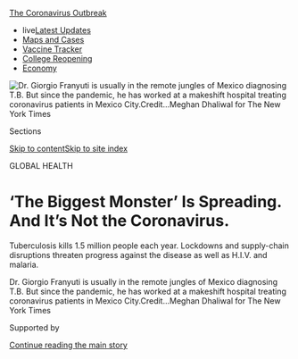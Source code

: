 <div id="app">

<div>

<div>

<div>

</div>

<div data-aria-hidden="false">

<div id="site-content" data-role="main">

<div>

<div class="css-1aor85t" style="opacity:0.000000001;z-index:-1;visibility:hidden">

<div class="css-1hqnpie">

<div class="css-epjblv">

<span class="css-17xtcya">[Health](/section/health)</span><span class="css-x15j1o">|</span><span class="css-fwqvlz">‘The
Biggest Monster’ Is Spreading. And It’s Not the
Coronavirus.</span>

</div>

<div class="css-k008qs">

<div class="css-1iwv8en">

<span class="css-18z7m18"></span>

<div>

</div>

</div>

<span class="css-1n6z4y">https://nyti.ms/33ha3cp</span>

<div class="css-1705lsu">

<div class="css-4xjgmj">

<div class="css-4skfbu" data-role="toolbar" data-aria-label="Social Media Share buttons, Save button, and Comments Panel with current comment count" data-testid="share-tools">

  - 
  - 
  - 
  - 
    
    <div class="css-6n7j50">
    
    </div>

  - 
  - 

</div>

</div>

</div>

</div>

</div>

</div>

<div id="NYT_TOP_BANNER_REGION" class="css-11qgg8s">

<div>

<div id="styln-prism-menu-1592847958612" class="section interactive-content interactive-size-medium css-1du2ztb">

<div class="css-17ih8de interactive-body">

<div id="scroll-container" class="css-1gj85ro">

[<span class="styln-title-wrap"><span class="css-1pje3qr">The
Coronavirus</span><span class="css-1pje3qr">
Outbreak</span></span>](https://www.nytimes.com/news-event/coronavirus?action=click&pgtype=Article&state=default&region=TOP_BANNER&context=storylines_menu)

  - <span class="css-kqxiym" data-emphasize="true">live</span>[Latest
    Updates](https://www.nytimes.com/2020/08/04/world/coronavirus-cases.html?action=click&pgtype=Article&state=default&region=TOP_BANNER&context=storylines_menu)
  - [Maps and
    Cases](https://www.nytimes.com/interactive/2020/us/coronavirus-us-cases.html?action=click&pgtype=Article&state=default&region=TOP_BANNER&context=storylines_menu)
  - [Vaccine
    Tracker](https://www.nytimes.com/interactive/2020/science/coronavirus-vaccine-tracker.html?action=click&pgtype=Article&state=default&region=TOP_BANNER&context=storylines_menu)
  - [College
    Reopening](https://www.nytimes.com/2020/08/02/us/covid-college-reopening.html?action=click&pgtype=Article&state=default&region=TOP_BANNER&context=storylines_menu)
  - [Economy](https://www.nytimes.com/live/2020/08/04/business/stock-market-today-coronavirus?action=click&pgtype=Article&state=default&region=TOP_BANNER&context=storylines_menu)

</div>

</div>

</div>

</div>

</div>

<div id="fullBleedHeaderContent">

<div class="css-n4ws9g">

![<span class="css-16f3y1r e13ogyst0" data-aria-hidden="true">Dr.
Giorgio Franyuti is usually in the remote jungles of Mexico diagnosing
T.B. But since the pandemic, he has worked at a makeshift hospital
treating coronavirus patients in Mexico
City.</span><span class="css-cnj6d5 e1z0qqy90" itemprop="copyrightHolder"><span class="css-1ly73wi e1tej78p0">Credit...</span><span><span>Meghan
Dhaliwal for The New York
Times</span></span></span>](https://static01.nyt.com/images/2020/08/04/science/00VIRUS-GLOBAL-franyuti1/merlin_174091377_bd123d23-7d76-4af5-b50f-3ea3a28ecc3f-articleLarge.jpg?quality=75&auto=webp&disable=upscale)

</div>

<div class="css-3z92zw">

<div class="css-6cn7ki">

<div class="NYTAppHideMasthead css-1bcu9v6 e1suatyy0">

<div class="section css-1o1qe8k e1suatyy2">

<div class="css-cu5p7t er09x8g0">

<div class="css-6n7j50">

</div>

<span class="css-1dv1kvn">Sections</span>

[Skip to content](#site-content)[Skip to site index](#site-index)

</div>

<div class="css-10698na e1huz5gh0">

</div>

</div>

</div>

GLOBAL HEALTH

<div class="css-3kdwtz ehdk2mb0">

# ‘The Biggest Monster’ Is Spreading. And It’s Not the Coronavirus.

</div>

Tuberculosis kills 1.5 million people each year. Lockdowns and
supply-chain disruptions threaten progress against the disease as well
as H.I.V. and malaria.

</div>

</div>

<div class="css-nwzfg5 e1gnum310">

<span class="css-1f9pvn2 health">Dr. Giorgio Franyuti is usually in the
remote jungles of Mexico diagnosing T.B. But since the pandemic, he has
worked at a makeshift hospital treating coronavirus patients in Mexico
City.</span><span class="css-cnj6d5 e1z0qqy90" itemprop="copyrightHolder"><span class="css-1ly73wi e1tej78p0">Credit...</span><span><span>Meghan
Dhaliwal for The New York Times</span></span></span>

</div>

<div id="sponsor-wrapper" class="css-1hyfx7x">

<div id="sponsor-slug" class="css-19vbshk">

Supported by

</div>

[Continue reading the main
story](#after-sponsor)

<div id="sponsor" class="ad sponsor-wrapper" style="text-align:center;height:100%;display:block">

</div>

<div id="after-sponsor">

</div>

</div>

<div class="css-1wx1auc e1gnum311">

<div class="css-18e8msd">

<div class="css-vp77d3 epjyd6m0">

<div class="css-1baulvz">

By [<span class="css-1baulvz last-byline" itemprop="name">Apoorva
Mandavilli</span>](https://www.nytimes.com/by/apoorva-mandavilli)

</div>

</div>

  - 
    
    <div class="css-ld3wwf e16638kd2">
    
    Aug. 3,
    2020
    
    </div>

  - 
    
    <div class="css-4xjgmj">
    
    <div class="css-d8bdto" data-role="toolbar" data-aria-label="Social Media Share buttons, Save button, and Comments Panel with current comment count" data-testid="share-tools">
    
      - 
      - 
      - 
      - 
        
        <div class="css-6n7j50">
        
        </div>
    
      - 
      - 
    
    </div>
    
    </div>

</div>

</div>

</div>

<div class="section meteredContent css-1r7ky0e" name="articleBody" itemprop="articleBody">

<div class="css-1fanzo5 StoryBodyCompanionColumn">

<div class="css-53u6y8">

It begins with a mild fever and malaise, followed by a painful cough and
shortness of breath. The infection prospers in crowds, spreading to
people in close reach. Containing an outbreak requires contact tracing,
as well as isolation and treatment of the sick for weeks or months.

This insidious disease has touched every part of the globe. It is
tuberculosis, the biggest infectious-disease killer worldwide, claiming
1.5 million lives each year.

Until this year, TB and its deadly allies, H.I.V. and malaria, were on
the run. The toll from each disease over the previous decade was at its
nadir in 2018, the last year for which data are available.

Yet now, as the coronavirus pandemic spreads around the world, consuming
global health resources, these perennially neglected adversaries are
making a comeback.

</div>

</div>

<div class="css-1fanzo5 StoryBodyCompanionColumn">

<div class="css-53u6y8">

“Covid-19 risks derailing all our efforts and taking us back to where we
were 20 years ago,” said Dr. Pedro L. Alonso, the director of the World
Health Organization’s global malaria program.

It’s not just that the coronavirus has diverted scientific attention
from TB, H.I.V. and malaria. The lockdowns, particularly across parts of
Africa, Asia and Latin America, have raised insurmountable barriers to
patients who must travel to obtain diagnoses or drugs, according to
interviews with more than two dozen public health officials, doctors and
patients worldwide.

Fear of the coronavirus and the shuttering of clinics have kept away
many patients struggling with H.I.V., TB and malaria, while restrictions
on air and sea travel have severely limited delivery of medications to
the hardest-hit regions.

About 80 percent of tuberculosis, H.I.V. and malaria programs worldwide
have [reported
disruptions](https://www.theglobalfund.org/en/covid-19/news/2020-06-17-global-fund-survey-majority-of-hiv-tb-and-malaria-programs-face-disruptions-as-a-result-of-covid-19/)
in services, and one in four people living with H.I.V. have reported
problems with gaining access to medications, according to U.N. AIDS.
Interruptions or delays in treatment may lead to drug resistance,
already a formidable problem in many countries.

</div>

</div>

<div class="css-79elbk" data-testid="photoviewer-wrapper">

<div class="css-z3e15g" data-testid="photoviewer-wrapper-hidden">

</div>

<div class="css-1a48zt4 ehw59r15" data-testid="photoviewer-children">

![<span class="css-16f3y1r e13ogyst0" data-aria-hidden="true">Benin was
the first country in West Africa to distribute mosquito nets to prevent
malaria despite the
pandemic.</span><span class="css-cnj6d5 e1z0qqy90" itemprop="copyrightHolder"><span class="css-1ly73wi e1tej78p0">Credit...</span><span>Yanick
Folly/Agence France-Presse — Getty
Images</span></span>](https://static01.nyt.com/images/2020/07/23/science/00VIRUS-GLOBAL6/merlin_172023063_d8d1e991-50c4-4988-a828-f4be5fb5b26e-articleLarge.jpg?quality=75&auto=webp&disable=upscale)

</div>

</div>

<div class="css-1fanzo5 StoryBodyCompanionColumn">

<div class="css-53u6y8">

In India, home to about [27
percent](https://www.who.int/tb/publications/global_report/gtbr2018_main_text_28Feb2019.pdf)of
the world’s TB cases, diagnoses have dropped [by nearly 75
percent](https://reports.nikshay.in/Reports/TBNotification) since the
pandemic began. In Russia, H.I.V. clinics have been [repurposed for
coronavirus](https://www.unaids.org/en/resources/presscentre/featurestories/2020/may/20200514_russian-federation-covid19)
testing.

</div>

</div>

<div class="css-1fanzo5 StoryBodyCompanionColumn">

<div class="css-53u6y8">

Malaria season has begun in West Africa, which has 90 percent of malaria
deaths in the world, but the normal strategies for prevention —
distribution of insecticide-treated bed nets and spraying with
pesticides — [have been
curtailed](https://www.who.int/emergencies/diseases/novel-coronavirus-2019/question-and-answers-hub/q-a-detail/malaria-and-the-covid-19-pandemic)
because of lockdowns.

According to one
[estimate](http://www.stoptb.org/assets/documents/news/Modeling%20Report_1%20May%202020_FINAL.pdf),
a three-month lockdown across different parts of the world and a gradual
return to normal over 10 months could result in an additional 6.3
million cases of tuberculosis<span class="css-8l6xbc evw5hdy0">
</span>and 1.4 million deaths from it.

A six-month disruption of antiretroviral therapy may lead to more
than[500,000 additional
deaths](https://www.who.int/news-room/detail/11-05-2020-the-cost-of-inaction-covid-19-related-service-disruptions-could-cause-hundreds-of-thousands-of-extra-deaths-from-hiv)
from illnesses related to H.I.V., according to the W.H.O. Another model
by the W.H.O. predicted that in the worst-case scenario, deaths from
malaria [could double
to 770,000](https://www.who.int/publications/i/item/the-potential-impact-of-health-service-disruptions-on-the-burden-of-malaria)
per year.

Several public health experts, some close to tears, warned that if the
current trends continue, the coronavirus is likely to set back years,
perhaps decades, of painstaking progress against TB, H.I.V. and malaria.

The Global Fund, a public-private partnership to fight these diseases,
estimates that mitigating this damage will [require at least $28.5
billion](https://www.theglobalfund.org/en/news/2020-06-24-global-fund-covid-19-report-deaths-from-hiv-tb-and-malaria-could-almost-double-in-12-months-unless-urgent-action-is-taken/),
a sum that is unlikely to
materialize.

## Delays in diagnosis

</div>

</div>

<div class="css-79elbk" data-testid="photoviewer-wrapper">

<div class="css-z3e15g" data-testid="photoviewer-wrapper-hidden">

</div>

<div class="css-1a48zt4 ehw59r15" data-testid="photoviewer-children">

<div class="css-1xdhyk6 erfvjey0">

<span class="css-1ly73wi e1tej78p0">Image</span>

<div class="css-zjzyr8">

<div data-testid="lazyimage-container" style="height:257.77777777777777px">

</div>

</div>

</div>

<span class="css-16f3y1r e13ogyst0" data-aria-hidden="true">With most
private clinics closed, patients with H.I.V., TB and malaria have few
places to go for the kind of medical care offered at this Doctors
Without Borders clinic in
Nairobi.</span><span class="css-cnj6d5 e1z0qqy90" itemprop="copyrightHolder"><span class="css-1ly73wi e1tej78p0">Credit...</span><span>Brian
Inganga/Associated Press</span></span>

</div>

</div>

<div class="css-1fanzo5 StoryBodyCompanionColumn">

<div class="css-53u6y8">

If history is any guide, the coronavirus’s impact on the poor will be
felt long after the pandemic is over. The socioeconomic crisis in
Eastern Europe in the early 1990s, for example, led to the highest rates
in the world of a kind of TB that was resistant to multiple drugs, a
dubious distinction the region holds even
today.

<div id="NYT_MAIN_CONTENT_1_REGION" class="css-9tf9ac">

<div>

<div id="styln-covid-updates-world" class="section interactive-content interactive-size-medium css-1ftcdic">

<div class="css-17ih8de interactive-body">

<div id="styln-briefing-block" data-asset-id="QXJ0aWNsZTpueXQ6Ly9hcnRpY2xlLzNhNGMwYWI5LWIwY2QtNWQwOS1hZTgwLTdjMGU3ZTA1OWQ2OA==">

<div class="briefing-block-header-section">

# [Latest Updates: Global Coronavirus Outbreak](https://www.nytimes.com/2020/08/04/world/coronavirus-cases.html?action=click&pgtype=Article&state=default&region=MAIN_CONTENT_1&context=storylines_live_updates)

<div class="briefing-block-ts">

Updated 2020-08-04T19:32:24.665Z

</div>

</div>

  - [Public and private schools in Maryland and elsewhere are divided
    over in-person
    instruction.](https://www.nytimes.com/2020/08/04/world/coronavirus-cases.html?action=click&pgtype=Article&state=default&region=MAIN_CONTENT_1&context=storylines_live_updates#link-4825b93)
  - [N.Y.C.’s health commissioner resigns after clashing with the mayor
    over the
    virus.](https://www.nytimes.com/2020/08/04/world/coronavirus-cases.html?action=click&pgtype=Article&state=default&region=MAIN_CONTENT_1&context=storylines_live_updates#link-4d1eafa8)
  - [‘Long days, long nights’: Washington prepares for a prolonged fight
    over virus
    relief.](https://www.nytimes.com/2020/08/04/world/coronavirus-cases.html?action=click&pgtype=Article&state=default&region=MAIN_CONTENT_1&context=storylines_live_updates#link-6b644638)

<div class="briefing-block-footer">

<div class="briefing-block-footer-meta">

[See more
updates](https://www.nytimes.com/2020/08/04/world/coronavirus-cases.html?action=click&pgtype=Article&state=default&region=MAIN_CONTENT_1&context=storylines_live_updates)

</div>

<div class="briefing-block-briefinglinks">

<span>More live coverage:</span>
[Markets](https://www.nytimes.com/live/2020/08/04/business/stock-market-today-coronavirus?action=click&pgtype=Article&state=default&region=MAIN_CONTENT_1&context=storylines_live_updates)

</div>

</div>

</div>

</div>

</div>

</div>

</div>

The starting point in this ruinous chain of events is a failure to
diagnose: The longer a person goes undiagnosed, and the later treatment
begins, the more likely an infectious disease is to spread, sicken and
kill.

For malaria, a short delay in diagnosis can swiftly turn fatal,
sometimes within just 36 hours of a spiking fever. “It’s one of those
diseases where we cannot afford to wait,” Dr. Alonso said.

Apprehensive about malaria’s rise in West Africa, the W.H.O. is now
considering giving entire populations antimalarial drugs — a strategy of
last resort used during the Ebola epidemic in West Africa and the Boko
Haram insurgency.

Across sub-Saharan Africa, fewer women are coming to clinics for H.I.V.
diagnosis. A six-month disruption in access to drugs that prevent
H.I.V.-positive pregnant women from passing the infection to their
babies in utero could [increase H.I.V. infections in
children](https://reliefweb.int/report/world/estimation-potential-impact-covid-19-responses-hiv-epidemic-analysis-using-goals-model)
by as much as 139 percent in Uganda and 162 percent in Malawi, according
to U.N. AIDS.

Diminishing diagnostic capacity may have the greatest effect on TB,
leading to dire consequences for households because, like the
coronavirus, the bacterium spreads most efficiently in indoor air and
among people in close contact.

Each person with TB can spread the disease to [another 15 individuals
over a
year](https://www.who.int/news-room/fact-sheets/detail/tuberculosis),
sharply raising the possibility of people infected while indoors
spreading it among their communities once lockdowns end. The prospect is
especially worrisome in densely populated places with high rates of TB,
such as the favelas of Rio de Janeiro or the townships of South Africa.

</div>

</div>

<div class="css-1fanzo5 StoryBodyCompanionColumn">

<div class="css-53u6y8">

“The more you leave undiagnosed and untreated, the more you will have
next year and the year after,” said Dr. Lucica Ditiu, who heads the Stop
TB Partnership, an international consortium of 1,700 groups fighting the
disease.

The infrastructure built to diagnose H.I.V. and TB has been a boon for
many countries grappling with the coronavirus. GeneXpert, the tool used
to detect genetic material from the TB bacteria and from H.I.V., can
also amplify RNA from the coronavirus for diagnosis.

But now most clinics are using the machines only to look for the
coronavirus. Prioritizing the coronavirus over TB is “very stupid from a
public health perspective,” Dr. Ditiu said. “You should actually be
smart and do both.”

In country after country, the pandemic has resulted in [sharp drops in
diagnoses](https://www.medrxiv.org/content/10.1101/2020.04.28.20079582v1)
of TB: a 70 percent decline in Indonesia, 50 percent in Mozambique and
[South
Africa](https://www.nicd.ac.za/wp-content/uploads/2020/05/Impact-of-Covid-19-interventions-on-TB-testing-in-South-Africa-10-May-2020.pdf),
and 20 percent in China, according to the
W.H.O.

</div>

</div>

<div class="css-79elbk" data-testid="photoviewer-wrapper">

<div class="css-z3e15g" data-testid="photoviewer-wrapper-hidden">

</div>

<div class="css-1a48zt4 ehw59r15" data-testid="photoviewer-children">

<div class="css-1xdhyk6 erfvjey0">

<span class="css-1ly73wi e1tej78p0">Image</span>

<div class="css-zjzyr8">

<div data-testid="lazyimage-container" style="height:257.77777777777777px">

</div>

</div>

</div>

<span class="css-16f3y1r e13ogyst0" data-aria-hidden="true">Dr. Giorgio
Franyuti said many patients with TB at a makeshift hospital in Mexico
City were being misdiagnosed with
Covid-19.</span><span class="css-cnj6d5 e1z0qqy90" itemprop="copyrightHolder"><span class="css-1ly73wi e1tej78p0">Credit...</span><span>Meghan
Dhaliwal for The New York Times</span></span>

</div>

</div>

<div class="css-1fanzo5 StoryBodyCompanionColumn">

<div class="css-53u6y8">

In late May in Mexico, as coronavirus infections climbed, TB diagnoses
recorded by the government [fell to 263
cases](https://www.gob.mx/salud/acciones-y-programas/direccion-general-de-epidemiologia-boletin-epidemiologico)
from 1,097 the same week last year.

Dr. Giorgio Franyuti, the executive director of Medical Impact, an
advocacy group based in Mexico, normally works in the country’s remote
jungles, diagnosing and treating TB in the Lacandon people. Unable to
travel there during the pandemic, he has worked at a makeshift army
hospital treating Covid-19 patients in Mexico City.

</div>

</div>

<div class="css-1fanzo5 StoryBodyCompanionColumn">

<div class="css-53u6y8">

There, he has seen nine patients with a sputum-filled cough —
characteristic of TB — that began months earlier but who were presumed
to have Covid-19. The patients later contracted the coronavirus in the
hospital and became seriously ill. At least four have died.

“Nobody is testing for TB at any facility,” he said. “The mind of
clinicians in Mexico, as well as decision makers, is stuck with
Covid-19.”

“TB is the biggest monster of them all. If we’re talking about deaths
and pandemics, 10 million cases a year,” he said, Covid doesn’t compare
yet to that toll.

India went into lockdown on March 24, and the government directed public
hospitals to focus on Covid-19. Many hospitals [shuttered outpatient
services](https://timesofindia.indiatimes.com/india/how-covid-war-is-hurting-indias-non-covid-patients/articleshow/74949121.cms)
for other diseases.

The impact on TB diagnoses was immediate: The [number of new
cases](https://reports.nikshay.in/Reports/TBNotification) recorded by
the Indian government between March 25 and June 19 was 60,486, compared
with 179,792 during the same period in 2019.

The pandemic is also shrinking the supply of diagnostic tests for these
killers as companies turn to making more expensive tests to detect the
coronavirus. Cepheid, the California-based manufacturer of TB diagnostic
tests, has pivoted to making tests for the coronavirus. Companies that
make diagnostic tests for malaria are doing the same, according to Dr.
Catharina Boehme, the chief executive of the Foundation for Innovative
New Diagnostics.

Coronavirus tests are much more lucrative, at about $10, compared with
18 cents for a rapid malaria test.

</div>

</div>

<div class="css-1fanzo5 StoryBodyCompanionColumn">

<div class="css-53u6y8">

These companies “have tremendous demand for Covid right now,” said Dr.
Madhukar Pai, the director of the McGill International TB Centre in
Montreal. “I can’t imagine diseases of poverty getting any attention in
this
space.”

## Treatment interruptions

</div>

</div>

<div class="css-79elbk" data-testid="photoviewer-wrapper">

<div class="css-z3e15g" data-testid="photoviewer-wrapper-hidden">

</div>

<div class="css-1a48zt4 ehw59r15" data-testid="photoviewer-children">

<div class="css-1xdhyk6 erfvjey0">

<span class="css-1ly73wi e1tej78p0">Image</span>

<div class="css-zjzyr8">

<div data-testid="lazyimage-container" style="height:263.5777777777778px">

</div>

</div>

</div>

<span class="css-16f3y1r e13ogyst0" data-aria-hidden="true">Thomas Wuoto
had to borrow H.I.V. medications from his wife and went without any for
10 days during the lockdown in Nairobi, putting him at risk of
developing drug
resistance. </span><span class="css-cnj6d5 e1z0qqy90" itemprop="copyrightHolder"><span class="css-1ly73wi e1tej78p0">Credit...</span><span>Khadija
Farah for The New York Times</span></span>

</div>

</div>

<div class="css-1fanzo5 StoryBodyCompanionColumn">

<div class="css-53u6y8">

The pandemic has hindered the availability of drugs for H.I.V., TB and
malaria worldwide by interrupting supply chains, diverting manufacturing
capacity and imposing physical barriers for patients who must travel to
distant clinics to pick up the medications.

And these shortages are forcing some patients to ration their
medications, endangering their health. In Indonesia, the official policy
is to provide a month’s supply of drugs at a time to H.I.V. patients,
but antiretroviral therapy has lately been hard to come by outside of
Jakarta.

Even in the city, some people are stretching a month’s supply to two,
said “Davi” Sepi Maulana Ardiansyah, an activist with the group Inti
Muda.

Mr. Ardiansyah has done so himself, although he knows it has jeopardized
his well-being. “This pandemic and this unavailability of the medicines
is really impacting our mental health and also our health,” he said.

During the lockdown in Nairobi, Thomas Wuoto, who has H.I.V., borrowed
antiretroviral pills from his wife, who also is infected. As a volunteer
educator for H.I.V., Mr. Wuoto knew only too well that he was risking
drug resistance by mixing or skipping medications. When he finally made
it to the Mbagathi County Hospital, he had gone 10 days without his
H.I.V. medicines, the first time since 2002 that he had missed his
therapy.

</div>

</div>

<div class="css-1fanzo5 StoryBodyCompanionColumn">

<div class="css-53u6y8">

People with H.I.V. and TB who skip medication are likely to get sicker
in the short term. In the long term, there’s an even more worrisome
consequence: a rise in drug-resistant forms of these diseases. Already
drug-resistant TB is such a threat that patients are closely monitored
during treatment — a practice that has mostly been suspended during the
pandemic.

According to the W.H.O., at least 121 countries have reported a drop in
TB patients visiting clinics since the pandemic began, threatening
hard-fought
gains.

<div id="NYT_MAIN_CONTENT_3_REGION" class="css-9tf9ac">

<div>

<div id="styln-prism-freeform-1594220623585" class="section interactive-content interactive-size-medium css-1ftcdic">

<div class="css-17ih8de interactive-body">

<div id="prism-freeform-block-85410" class="css-19mumt8" data-role="complementary" data-storyline="The Coronavirus Outbreak" data-truncated="true" tabindex="0">

<div class="css-a8d9oz">

<div class="css-eb027h">

[](https://www.nytimes.com/news-event/coronavirus?action=click&pgtype=Article&state=default&region=MAIN_CONTENT_3&context=storylines_faq)

### The Coronavirus Outbreak ›

#### Frequently Asked Questions

Updated August 4, 2020

  - #### I have antibodies. Am I now immune?
    
      - As of right now,[that seems likely, for at least several
        months.](https://www.nytimes.com/2020/07/22/health/covid-antibodies-herd-immunity.html?action=click&pgtype=Article&state=default&region=MAIN_CONTENT_3&context=storylines_faq)
        There have been frightening accounts of people suffering what
        seems to be a second bout of Covid-19. But experts say these
        patients may have a drawn-out course of infection, with the
        virus taking a slow toll weeks to months after initial exposure.
        People infected with the coronavirus typically
        [produce](https://www.nature.com/articles/s41586-020-2456-9)
        immune molecules called antibodies, which are [protective
        proteins made in response to an
        infection](https://www.nytimes.com/2020/05/07/health/coronavirus-antibody-prevalence.html?action=click&pgtype=Article&state=default&region=MAIN_CONTENT_3&context=storylines_faq)[.
        These antibodies
        may](https://www.nytimes.com/2020/05/07/health/coronavirus-antibody-prevalence.html?action=click&pgtype=Article&state=default&region=MAIN_CONTENT_3&context=storylines_faq)
        last in the body [only two to three
        months](https://www.nature.com/articles/s41591-020-0965-6),
        which may seem worrisome, but that’s perfectly normal after an
        acute infection subsides, said Dr. Michael Mina, an immunologist
        at Harvard University. It may be possible to get the coronavirus
        again, but it’s highly unlikely that it would be possible in a
        short window of time from initial infection or make people
        sicker the second time.

  - #### I’m a small-business owner. Can I get relief?
    
      - The [stimulus bills enacted in
        March](https://www.nytimes.com/article/small-business-loans-stimulus-grants-freelancers-coronavirus.html?action=click&pgtype=Article&state=default&region=MAIN_CONTENT_3&context=storylines_faq)
        offer help for the millions of American small businesses. Those
        eligible for aid are businesses and nonprofit organizations with
        fewer than 500 workers, including sole proprietorships,
        independent contractors and freelancers. Some larger companies
        in some industries are also eligible. The help being offered,
        which is being managed by the Small Business Administration,
        includes the Paycheck Protection Program and the Economic Injury
        Disaster Loan program. But lots of folks have [not yet seen
        payouts.](https://www.nytimes.com/interactive/2020/05/07/business/small-business-loans-coronavirus.html?action=click&pgtype=Article&state=default&region=MAIN_CONTENT_3&context=storylines_faq)
        Even those who have received help are confused: The rules are
        draconian, and some are stuck sitting on [money they don’t know
        how to
        use.](https://www.nytimes.com/2020/05/02/business/economy/loans-coronavirus-small-business.html?action=click&pgtype=Article&state=default&region=MAIN_CONTENT_3&context=storylines_faq)
        Many small-business owners are getting less than they expected
        or [not hearing anything at
        all.](https://www.nytimes.com/2020/06/10/business/Small-business-loans-ppp.html?action=click&pgtype=Article&state=default&region=MAIN_CONTENT_3&context=storylines_faq)

  - #### What are my rights if I am worried about going back to work?
    
      - Employers have to provide [a safe
        workplace](https://www.osha.gov/SLTC/covid-19/standards.html)
        with policies that protect everyone equally. [And if one of your
        co-workers tests positive for the coronavirus, the
        C.D.C.](https://www.nytimes.com/article/coronavirus-money-unemployment.html?action=click&pgtype=Article&state=default&region=MAIN_CONTENT_3&context=storylines_faq)
        has said that [employers should tell their
        employees](https://www.cdc.gov/coronavirus/2019-ncov/community/guidance-business-response.html)
        -- without giving you the sick employee’s name -- that they may
        have been exposed to the virus.

  - #### Should I refinance my mortgage?
    
      - [It could be a good
        idea,](https://www.nytimes.com/article/coronavirus-money-unemployment.html?action=click&pgtype=Article&state=default&region=MAIN_CONTENT_3&context=storylines_faq)
        because mortgage rates have [never been
        lower.](https://www.nytimes.com/2020/07/16/business/mortgage-rates-below-3-percent.html?action=click&pgtype=Article&state=default&region=MAIN_CONTENT_3&context=storylines_faq)
        Refinancing requests have pushed mortgage applications to some
        of the highest levels since 2008, so be prepared to get in line.
        But defaults are also up, so if you’re thinking about buying a
        home, be aware that some lenders have tightened their standards.

  - #### What is school going to look like in September?
    
      - It is unlikely that many schools will return to a normal
        schedule this fall, requiring the grind of [online
        learning](https://www.nytimes.com/2020/06/05/us/coronavirus-education-lost-learning.html?action=click&pgtype=Article&state=default&region=MAIN_CONTENT_3&context=storylines_faq),
        [makeshift child
        care](https://www.nytimes.com/2020/05/29/us/coronavirus-child-care-centers.html?action=click&pgtype=Article&state=default&region=MAIN_CONTENT_3&context=storylines_faq)
        and [stunted
        workdays](https://www.nytimes.com/2020/06/03/business/economy/coronavirus-working-women.html?action=click&pgtype=Article&state=default&region=MAIN_CONTENT_3&context=storylines_faq)
        to continue. California’s two largest public school districts —
        Los Angeles and San Diego — said on July 13, that [instruction
        will be remote-only in the
        fall](https://www.nytimes.com/2020/07/13/us/lausd-san-diego-school-reopening.html?action=click&pgtype=Article&state=default&region=MAIN_CONTENT_3&context=storylines_faq),
        citing concerns that surging coronavirus infections in their
        areas pose too dire a risk for students and teachers. Together,
        the two districts enroll some 825,000 students. They are the
        largest in the country so far to abandon plans for even a
        partial physical return to classrooms when they reopen in
        August. For other districts, the solution won’t be an
        all-or-nothing approach. [Many
        systems](https://bioethics.jhu.edu/research-and-outreach/projects/eschool-initiative/school-policy-tracker/),
        including the nation’s largest, New York City, are devising
        [hybrid
        plans](https://www.nytimes.com/2020/06/26/us/coronavirus-schools-reopen-fall.html?action=click&pgtype=Article&state=default&region=MAIN_CONTENT_3&context=storylines_faq)
        that involve spending some days in classrooms and other days
        online. There’s no national policy on this yet, so check with
        your municipal school system regularly to see what is happening
        in your
community.

<div id="styln-survey-component-85410" class="styln-survey-component" data-surveyname="faq" data-surveystoryline="coronavirus">

</div>

</div>

<div class="css-6mllg9">

</div>

<div class="css-pmm6ed">

<span class="css-5gimkt"></span>

</div>

</div>

</div>

</div>

</div>

</div>

</div>

“This is really difficult to digest,” Dr. Ditiu said. “It took a lot of
work to arrive where we are. We were not at the peak of the mountain,
but we were away from the base. But then an avalanche came and pushed us
back to the bottom.”

The lockdowns in many places were imposed so swiftly that drug stocks
were rapidly depleted. Mexico already had expired drugs in its supply,
but that problem has been [exacerbated by the
pandemic](https://www.reuters.com/article/us-health-coronavirus-lgbt-aids/no-medicine-no-food-coronavirus-restrictions-amplify-health-risks-to-lgbt-people-with-hiv-idUSKBN22W28G),
according to Dr. Franyuti.

In Brazil, H.I.V. and TB drugs are purchased and distributed by the
ministry of health. But the coronavirus is racing through the country,
and distribution of these treatments has become increasingly difficult
as health care workers try to cope with the pandemic’s toll.

“It’s a big logistical challenge to have municipalities have higher
stock so they can supply,” said Dr. Betina Durovni, a senior scientist
at the Fiocruz Foundation, a research institute in
Brazil.

</div>

</div>

<div class="css-79elbk" data-testid="photoviewer-wrapper">

<div class="css-z3e15g" data-testid="photoviewer-wrapper-hidden">

</div>

<div class="css-1a48zt4 ehw59r15" data-testid="photoviewer-children">

<div class="css-1xdhyk6 erfvjey0">

<span class="css-1ly73wi e1tej78p0">Image</span>

<div class="css-zjzyr8">

<div data-testid="lazyimage-container" style="height:257.77777777777777px">

</div>

</div>

</div>

<span class="css-16f3y1r e13ogyst0" data-aria-hidden="true">Some
coronavirus patients in Tabatinga, Brazil, are airlifted to Manaus,
about 1,000 miles away, for treatment, but many more are
missed.</span><span class="css-cnj6d5 e1z0qqy90" itemprop="copyrightHolder"><span class="css-1ly73wi e1tej78p0">Credit...</span><span>Bruno
Kelly/Reuters</span></span>

</div>

</div>

<div class="css-1fanzo5 StoryBodyCompanionColumn">

<div class="css-53u6y8">

Even if governments are prepared, with some help from big aid agencies,
to buy drugs months in advance, the global supply may soon run out.

The pandemic has severely restricted international transport, hindering
the availability not just of chemical ingredients and raw materials, but
also of packaging supplies.

“The disruption of supply chains is really something that worries me —
for H.I.V., for TB, for malaria,” said Dr. Carlos del Rio, chair of the
scientific advisory board of the President’s Emergency Plan for AIDS
Relief.

The hype over chloroquine as a potential treatment for the coronavirus
has led to hoarding of the drug in some countries like Myanmar,
depleting its global stocks.

More than 80 percent of the global supply of antiretroviral drugs comes
from just eight Indian companies. The cost of these alone [could rise by
$225
million](https://www.unaids.org/en/resources/presscentre/pressreleaseandstatementarchive/2020/june/20200622_availability-and-cost-of-antiretroviral-medicines)
per year because of shortfalls in supplies and work force, transport
disruptions and currency fluctuations, according to U.N. AIDS.

There is also a real risk that Indian companies will turn to more
profitable medicines, or will not be able to meet the global demand
because migrant workers have deserted cities as the coronavirus spreads.

The Indian government may even decide [not to export TB
medicines](https://theprint.in/health/india-could-ban-export-of-anti-tb-drugs-as-lockdown-hits-production/406119/),
saving its supply for its own citizens.

</div>

</div>

<div class="css-1fanzo5 StoryBodyCompanionColumn">

<div class="css-53u6y8">

“We’re very dependent on a few key developers or manufacturers for all
of the drugs around the world, and that needs to be diversified,” said
Dr. Meg Doherty, who directs H.I.V. programs at the W.H.O. “If you had
more locally developed drug depots or drug manufacturers, it would be
closer to the point of need.”

Aid organizations and governments are trying to mitigate some of the
damage by stretching supplies and stockpiling medications. In June, the
W.H.O. changed[its
recommendation](https://www.who.int/news-room/detail/15-06-2020-who-urges-countries-to-enable-access-to-fully-oral-drug-resistant-tb-treatment-regimens)
for treatment of drug-resistant TB. Instead of 20 months of injections,
patients may now take pills for nine to 11 months. The change means
patients don’t have to travel to clinics, increasingly closed by
lockdowns.

More than half of 144 countries surveyed by the W.H.O. said they have
opted to give patients H.I.V. drugs sufficient to last for at least
three months — six months, in the case of a few countries like South
Sudan — in order to limit their trips to hospitals. But it’s unclear how
successful those efforts have been.

In some countries, such as the Philippines, advocacy groups have set up
depots for patients to pick up antiretroviral pills or arrange to [drop
them off at patients’
homes](https://www.unaids.org/en/resources/presscentre/featurestories/2020/april/20200408_philippines).

In a few nations, like South Africa, most patients already pick up
medications from community centers rather than from hospitals, said Dr.
Salim S. Abdool Karim, a global health expert in South Africa and the
chair of a government advisory committee on Covid-19. “That has been an
important advantage in a way.”

## ‘What are we not doing right?’

</div>

</div>

<div class="css-79elbk" data-testid="photoviewer-wrapper">

<div class="css-z3e15g" data-testid="photoviewer-wrapper-hidden">

</div>

<div class="css-1a48zt4 ehw59r15" data-testid="photoviewer-children">

<div class="css-1xdhyk6 erfvjey0">

<span class="css-1ly73wi e1tej78p0">Image</span>

<div class="css-zjzyr8">

<div data-testid="lazyimage-container" style="height:580px">

</div>

</div>

</div>

<span class="css-16f3y1r e13ogyst0" data-aria-hidden="true">The Sally
Mugabe Central Hospital in Harare, where Dr. Tapiwa Mungofa works, has
closed its outpatient department, where TB and H.I.V. patients received
their
medications.</span><span class="css-cnj6d5 e1z0qqy90" itemprop="copyrightHolder"><span class="css-1ly73wi e1tej78p0">Credit...</span><span>Cynthia
R. Matonhodze for The New York Times</span></span>

</div>

</div>

<div class="css-1fanzo5 StoryBodyCompanionColumn">

<div class="css-53u6y8">

The pandemic has exposed deep fissures in the health care systems of
many countries.

In Zimbabwe, staffs in public hospitals were working reduced shifts even
before the pandemic, because the government could not afford to pay
their full salaries. Some hospitals like the Sally Mugabe Central
Hospital in Harare — which was [operating at half
capacity](https://www.newsday.co.zw/2020/02/sally-mugabe-hospital-operating-at-45-capacity/)
because of water shortages and other problems — have since closed their
outpatient departments, where TB and H.I.V. patients received their
medications.

</div>

</div>

<div class="css-1fanzo5 StoryBodyCompanionColumn">

<div class="css-53u6y8">

“Hospitals are functioning in an emergency mode,” said Dr. Tapiwa
Mungofa, a physician at the Sally Mugabe Hospital.

The situation is no better in KwaZulu-Natal, which has the highest
prevalence of H.I.V. in South Africa. Dr. Zolelwa Sifumba was a teenager
when she saw images of skeletal patients dying of AIDS. Over the past
few years in KwaZulu-Natal, she is again seeing patients with full-blown
AIDS.

“We’re seeing people come in at the stage where they’re kind of on
death’s door,” she said. “What are we not doing right?”

Some remote parts of the world are being decimated by the coronavirus —
but their very remoteness makes the pandemic’s impact on these other big
infectious killers impossible to measure.

The town of Tabatinga in Amazonas, the biggest state in Brazil, is more
than 1,000 miles from the closest city with an I.C.U., Manaus. The
government has been using airplanes to transport coronavirus patients to
Manaus, but many cases are being missed, said Dr. Marcelo
Cordeiro-Santos, a researcher at the Tropical Medicine Foundation in
Manaus.

Hospitals are giving chloroquine to people with Covid-19, at the
recommendation of the Brazilian ministry of health, even though evidence
now suggests it does not help and may even be harmful.

Chloroquine is also a crucial malaria medicine, and its indiscriminate
use now may lead to resistance to the drug, Dr. Cordeiro-Santos warned —
with possibly dire consequences for those infected in the future. But he
also said it’s possible that widespread distribution of chloroquine may
help protect residents of Amazonas from malaria.

</div>

</div>

<div class="css-1fanzo5 StoryBodyCompanionColumn">

<div class="css-53u6y8">

Other experts said they hope the coronavirus pandemic brings some silver
linings.

Aid agencies have long recommended that countries buy drugs in bulk and
provide several months’ supply at a time to their citizens. Some
governments are considering doing so now for H.I.V., according to Dr.
Doherty at the W.H.O.

Health care providers are also embracing video and phone calls to
counsel and treat patients, which many people find far easier than
traveling to distant clinics.

“Sometimes systems are tough to change,” said Dr. del Rio, “but I think
there’s nothing better than a crisis to change the system, right?”

*Lynsey Chutel contributed reporting from
Johannesburg.*

</div>

</div>

<div class="css-79elbk" data-testid="photoviewer-wrapper">

<div class="css-z3e15g" data-testid="photoviewer-wrapper-hidden">

</div>

<div class="css-1a48zt4 ehw59r15" data-testid="photoviewer-children">

<div class="css-1xdhyk6 erfvjey0">

<span class="css-1ly73wi e1tej78p0">Image</span>

<div class="css-zjzyr8">

<div data-testid="lazyimage-container" style="height:257.77777777777777px">

</div>

</div>

</div>

<span class="css-16f3y1r e13ogyst0" data-aria-hidden="true">Some remote
areas in Brazil are being decimated by the coronavirus — but their
remoteness makes the impact on other big infectious killers impossible
to
measure. </span><span class="css-cnj6d5 e1z0qqy90" itemprop="copyrightHolder"><span class="css-1ly73wi e1tej78p0">Credit...</span><span>Tarso
Sarraf/Agence France-Presse — Getty Images</span></span>

</div>

</div>

</div>

<div>

</div>

<div>

</div>

<div>

</div>

<div>

<div id="bottom-wrapper" class="css-1ede5it">

<div id="bottom-slug" class="css-l9onyx">

Advertisement

</div>

[Continue reading the main
story](#after-bottom)

<div id="bottom" class="ad bottom-wrapper" style="text-align:center;height:100%;display:block;min-height:90px">

</div>

<div id="after-bottom">

</div>

</div>

</div>

</div>

</div>

## Site Index

<div>

</div>

## Site Information Navigation

  - [© <span>2020</span> <span>The New York Times
    Company</span>](https://help.nytimes.com/hc/en-us/articles/115014792127-Copyright-notice)

<!-- end list -->

  - [NYTCo](https://www.nytco.com/)
  - [Contact
    Us](https://help.nytimes.com/hc/en-us/articles/115015385887-Contact-Us)
  - [Work with us](https://www.nytco.com/careers/)
  - [Advertise](https://nytmediakit.com/)
  - [T Brand Studio](http://www.tbrandstudio.com/)
  - [Your Ad
    Choices](https://www.nytimes.com/privacy/cookie-policy#how-do-i-manage-trackers)
  - [Privacy](https://www.nytimes.com/privacy)
  - [Terms of
    Service](https://help.nytimes.com/hc/en-us/articles/115014893428-Terms-of-service)
  - [Terms of
    Sale](https://help.nytimes.com/hc/en-us/articles/115014893968-Terms-of-sale)
  - [Site
    Map](https://spiderbites.nytimes.com)
  - [Help](https://help.nytimes.com/hc/en-us)
  - [Subscriptions](https://www.nytimes.com/subscription?campaignId=37WXW)

</div>

</div>

</div>

</div>
